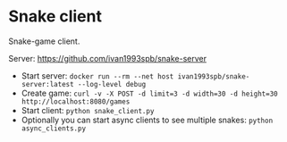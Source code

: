 
# Snake client

Snake-game client.

Server: https://github.com/ivan1993spb/snake-server

* Start server: `docker run --rm --net host ivan1993spb/snake-server:latest --log-level debug`
* Create game: `curl -v -X POST -d limit=3 -d width=30 -d height=30 http://localhost:8080/games`
* Start client: `python snake_client.py`
* Optionally you can start async clients to see multiple snakes: `python async_clients.py`
